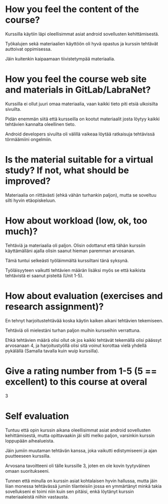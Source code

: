 # How you feel the content of the course?

Kurssilla käytiin läpi oleellisimmat asiat android sovellusten kehittämisestä.

 Työkalujen sekä materiaalien käyttöön oli hyvä opastus ja kurssin tehtävät auttoivat oppimisessa. 
 
 Jäin kuitenkin kaipaamaan tiivistetympää materiaalia.


# How you feel the course web site and materials in GitLab/LabraNet?

Kurssilla ei ollut juuri omaa materiaalia, vaan kaikki tieto piti etsiä ulkoisilta sivuilta. 

Pidän enemmän siitä että kursseilla on kootut materiaalit josta löytyy kaikki tehtävien kannalta oleellinen tieto. 

Android developers sivuilta oli välillä vaikeaa löytää ratkaisuja tehtävissä törmäämiini ongelmiin.

# Is the material suitable for a virtual study? If not, what should be improved?

Materiaalia on riittävästi (ehkä vähän turhankin paljon), mutta se soveltuu silti hyvin etäopiskeluun.


# How about workload (low, ok, too much)?

Tehtäviä ja materiaalia oli paljon. Olisin odottanut että tähän kurssiin käyttämälläni ajalla olisin saanut hieman paremman arvosanan. 

Tämä tuntui selkeästi työläimmältä kurssiltani tänä syksynä. 

Työläisyyteen vaikutti tehtävien määrän lisäksi myös se että kaikista tehtävistä ei saanut pisteitä (Unit 1-5).

# How about evaluation (exercises and research assignment)?

En tehnyt harjoitustehtävää koska käytin kaiken aikani tehtävien tekemiseen. 

Tehtäviä oli mielestäni turhan paljon muihin kursseihin verrattuna. 

Ehkä tehtävien määrä olisi ollut ok jos kaikki tehtävät tekemällä olisi päässyt arvosanaan 4, ja harjoitustyöllä olisi sitä voinut korottaa vielä yhdellä pykälällä 
(Samalla tavalla kuin wuip kurssilla).



# Give a rating number from 1-5 (5 == excellent) to this course at overal

3

# Self evaluation

Tuntuu että opin kurssin aikana oleellisimmat asiat android sovellusten kehittämisestä, mutta opittavaakin jäi silti melko paljon, varsinkin kurssin loppupään aihealueista.


Jäin jumiin muutaman tehtävän kanssa, joka vaikutti edistymiseeni ja ajan puutteeseen kurssilla.


Arvosana tavoitteeni oli tälle kurssille 3, joten en ole kovin tyytyväinen omaan suoritukseeni. 

Tunnen että minulla on kurssin asiat kohtalaisen hyvin hallussa, mutta jäin liian monessa tehtävässä jumiin tilanteisiin jossa en ymmärtänyt minkä takia sovellukseni ei toimi niin kuin sen pitäisi, enkä löytänyt kurssin materiaaleistä niihin vastausta. 
